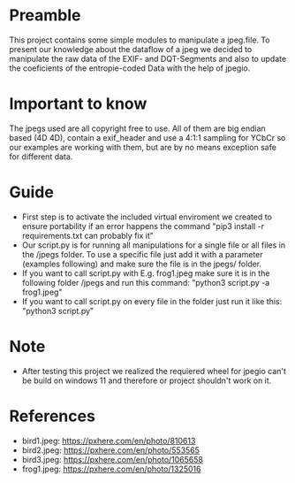 # Preamble
This project contains some simple modules to manipulate a jpeg.file. To present our knowledge
about the dataflow of a jpeg we decided to manipulate the raw data of the EXIF- and DQT-Segments and also to update the coeficients of the entropie-coded Data with the help of jpegio.

# Important to know
The jpegs used are all copyright free to use. All of them are big endian based (4D 4D), contain a exif_header and use a 4:1:1 sampling for YCbCr so our examples are working with them, but are by no means exception safe for different data.

# Guide
- First step is to activate the included virtual enviroment we created to ensure portability if an error happens the command
"pip3 install -r requirements.txt can probably fix it"
- Our script.py is for running all manipulations for a single file or all files in the /jpegs folder. To use a specific file just add it with a parameter (examples following) and make sure the file is in the jpegs/ folder.
- If you want to call script.py with E.g. frog1.jpeg make sure it is in the following folder /jpegs and run this command:
"python3 script.py -a frog1.jpeg"
- If you want to call script.py on every file in the folder just run it like this:
"python3 script.py"

# Note
- After testing this project we realized the requiered wheel for jpegio can't be build on windows 11 and therefore or project shouldn't work on it.

# References
- bird1.jpeg: https://pxhere.com/en/photo/810613
- bird2.jpeg: https://pxhere.com/en/photo/553565
- bird3.jpeg: https://pxhere.com/en/photo/1065658
- frog1.jpeg: https://pxhere.com/en/photo/1325016